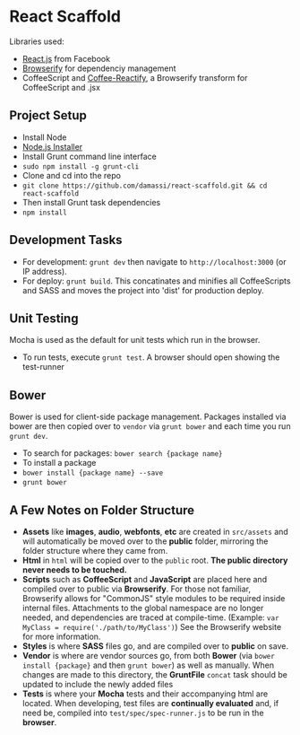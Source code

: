 React Scaffold
==============

Libraries used:
- [React.js](http://facebook.github.io/react/) from Facebook
- [Browserify](http://browserify.org/) for dependenciy management
- CoffeeScript and [Coffee-Reactify](https://github.com/jsdf/coffee-reactify), a Browserify transform for CoffeeScript and .jsx

Project Setup
-------------
- Install Node
 - [Node.js Installer](http://nodejs.org/)
- Install Grunt command line interface
 - `sudo npm install -g grunt-cli`
- Clone and cd into the repo
 - `git clone https://github.com/damassi/react-scaffold.git && cd react-scaffold`
- Then install Grunt task dependencies
 - `npm install`

Development Tasks
-----------------

- For development: `grunt dev` then navigate to `http://localhost:3000` (or IP address).
- For deploy: `grunt build`.  This concatinates and minifies all CoffeeScripts and SASS and moves the project into 'dist' for production deploy.

Unit Testing
------------
Mocha is used as the default for unit tests which run in the browser.

- To run tests, execute `grunt test`.  A browser should open showing the test-runner

Bower
-----
Bower is used for client-side package management.  Packages installed via bower are then copied over to `vendor` via `grunt bower` and each time you run `grunt dev`.

- To search for packages: `bower search {package name}`
- To install a package
 - `bower install {package name} --save`
 - `grunt bower`


A Few Notes on Folder Structure
-------------------------------

- **Assets** like **images**, **audio**, **webfonts**, **etc** are created in `src/assets` and will automatically be moved over to the **public** folder, mirroring the folder structure where they came from.
- **Html** in `html` will be copied over to the `public` root.  **The public directory never needs to be touched.**
- **Scripts** such as **CoffeeScript** and **JavaScript** are placed here and compiled over to public via **Browserify**.  For those not familiar, Browserify allows for "CommonJS" style modules to be required inside internal files.  Attachments to the global namespace are no longer needed, and dependencies are traced at compile-time. (Example:  `var MyClass = require('./path/to/MyClass')`)  See the Browserify website for more information.
- **Styles** is where **SASS** files go, and are compiled over to **public** on save.
- **Vendor** is where are vendor sources go, from both **Bower** (via `bower install {package}` and then `grunt bower`) as well as manually.  When changes are made to this directory, the **GruntFile** `concat` task should be updated to include the newly added files
- **Tests** is where your **Mocha** tests and their accompanying html are located.  When developing, test files are **continually evaluated** and, if need be, compiled into `test/spec/spec-runner.js` to be run in the **browser**.
